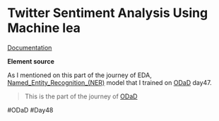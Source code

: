 # Twitter Sentiment Analysis Using Machine lea

[Documentation](https://docs.google.com/document/d/17qDnMFT9dDwXdbcRyiZa7N66W6XenD8cy4rr1ZpSaDo/edit?usp=sharing)


**Element source**

As I mentioned on this part of the journey of EDA, [Named_Entity_Recognition_(NER)](https://github.com/Zinwaiyan274/NER-Named-Entity-Recognition-) model that I trained on [ODaD](https://github.com/Zinwaiyan274/One-DS-a-day) day47.

> This is the part of the journey of [ODaD](https://github.com/Zinwaiyan274/One-DS-a-day)

#ODaD
#Day48
